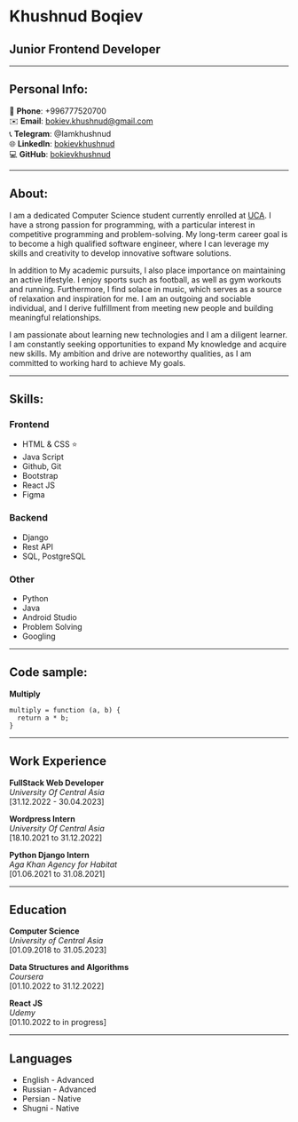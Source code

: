 # Khushnud Boqiev
## Junior Frontend Developer
--------------------------
## Personal Info:
:iphone: **Phone**: +996777520700   
:envelope: **Email**: bokiev.khushnud@gmail.com  
:telephone_receiver: **Telegram**: @Iamkhushnud   
:globe_with_meridians: **LinkedIn**: [bokievkhushnud](https://www.linkedin.com/in/bokievkhushnud/)   
:computer: **GitHub**: [bokievkhushnud](https://github.com/bokievkhushnud/)

--------------------------
## About:
I am a dedicated Computer Science student currently enrolled at [UCA](https://ucentralasia.org/home). I have a strong passion for programming, with a particular interest in competitive programming and problem-solving. My long-term career goal is to become a high qualified software engineer, where I can leverage my skills and creativity to develop innovative software solutions.

In addition to My academic pursuits, I also place importance on maintaining an active lifestyle. I enjoy sports such as football, as well as gym workouts and running. Furthermore, I find solace in music, which serves as a source of relaxation and inspiration for me. I am an outgoing and sociable individual, and I derive fulfillment from meeting new people and building meaningful relationships.

I am passionate about learning new technologies and I am a diligent learner. I am constantly seeking opportunities to expand My knowledge and acquire new skills. My ambition and drive are noteworthy qualities, as I am committed to working hard to achieve My goals.

--------------------------
## Skills: 
### Frontend 
* HTML & CSS :star:
* Java Script
* Github, Git
* Bootstrap
* React JS
* Figma
### Backend
* Django
* Rest API
* SQL, PostgreSQL
### Other
* Python
* Java
* Android Studio
* Problem Solving
* Googling

--------------------------
## Code sample:
**Multiply**
```
multiply = function (a, b) {
  return a * b;
}
```
--------------------------
## Work Experience

**FullStack Web Developer**  
_University Of Central Asia_  
[31.12.2022 - 30.04.2023]

**Wordpress Intern**  
_University Of Central Asia_  
[18.10.2021 to 31.12.2022]

**Python Django Intern**  
_Aga Khan Agency for Habitat_  
[01.06.2021 to 31.08.2021]

--------------------------
## Education

**Computer Science**  
_University of Central Asia_  
[01.09.2018 to 31.05.2023]

**Data Structures and Algorithms**  
_Coursera_  
[01.10.2022 to 31.12.2022]

**React JS**  
_Udemy_  
[01.10.2022 to in progress]

--------------------------
## Languages
- English - Advanced
- Russian - Advanced
- Persian - Native
- Shugni  - Native







